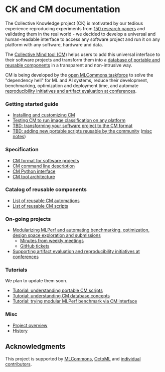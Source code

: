 # CK and CM documentation

The Collective Knowledge project (CK) is motivated by our tedious experience reproducing experiments 
from [150 research papers](https://learning.acm.org/techtalks/reproducibility)
and validating them in the real world - we decided to develop a universal and human-readable 
interface to access any software project and run it on any platform with any software, hardware and data.

The [Collective Mind tool (CM)](https://github.com/mlcommons/ck/tree/master/cm/cmind)
helps users to add this universal interface to their software projects and transform them into a 
[database of portable and reusable components](https://github.com/mlcommons/ck/blob/master/docs/list_of_scripts.md)
in a transparent and non-intrusive way.

CM is being developed by the [open MLCommons taskforce](https://github.com/mlcommons/ck/blob/master/docs/mlperf-education-workgroup.md) 
to solve the "dependency hell" for ML and AI systems, reduce their development, benchmarking, optimization and deployment time,
and automate [reproducibility initiatives and artifact evaluation at conferences](https://github.com/mlcommons/ck/blob/master/docs/tutorials/sc22-scc-mlperf.md).


### Getting started guide

* [Installing and customizing CM](installation.md)
* [Testing CM to run image classification on any platform](tutorials/modular-image-classification.md)
* [TBD: transforming your software project to the CM format](tutorials/transform-your-project-to-cm.md)
* [TBD: adding new portable scripts reusable by the community](tutorials/add-new-script.md) ([misc notes](tutorials/scripts.md#adding-new-artifacts-scripts-and-workflows-to-cm))

### Specification

* [CM format for software projects](specs/cm-repository.md)
* [CM command line description](specs/cm-cli.md)
* [CM Python interface](specs/cm-python-interface.md)
* [CM tool architecture](specs/cm-tool-architecture.md)

### Catalog of reusable components

* [List of reusable CM automations](list_of_automations.md)
* [List of reusable CM scripts](list_of_scripts.md)

### On-going projects

* [Modularizing MLPerf and automating benchmarking, optimization, design space exploration and submissions](mlperf-education-workgroup.md)
  * [Minutes from weekly meetings](https://docs.google.com/document/d/1zMNK1m_LhWm6jimZK6YE05hu4VH9usdbKJ3nBy-ZPAw/edit)
  * [GitHub tickets](https://github.com/mlcommons/ck/issues)
* [Supporting artifact evaluation and reproducibility initiatives at conferences](https://cTuning.org/ae)

### Tutorials

We plan to update them soon.

* [Tutorial: understanding portable CM scripts](tutorials/scripts.md)
* [Tutorial: understanding CM database concepts](tutorials/concept.md)
* [Tutorial: trying modular MLPerf benchmark via CM interface](tutorials/sc22-scc-mlperf.md)


### Misc

* [Project overview](overview.md)
* [History](history.md)



## Acknowledgments

This project is supported by [MLCommons](https://mlcommons.org), [OctoML](https://octoml.ai) 
and [individual contributors](https://github.com/mlcommons/ck/blob/master/CONTRIBUTING.md).
